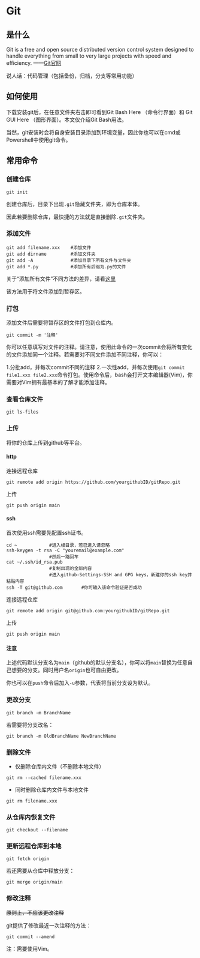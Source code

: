 # Git
## 是什么
Git is a free and open source distributed version control system designed to handle everything from small to very large projects with speed and efficiency. ——[Git官网](https://git-scm.com/)

说人话：代码管理（包括备份，归档，分支等常用功能）

## 如何使用

下载安装git后，在任意文件夹右击即可看到Git Bash Here （命令行界面）和 Git GUI Here （图形界面）。本文仅介绍Git Bash用法。

当然，git安装时会将自身安装目录添加到环境变量，因此你也可以在cmd或Powershell中使用git命令。

## 常用命令
### 创建仓库
```
git init
```
创建仓库后，目录下出现`.git`隐藏文件夹，即为仓库本体。

因此若要删除仓库，最快捷的方法就是直接删除`.git`文件夹。
### 添加文件
```
git add filename.xxx    #添加文件
git add dirname         #添加文件夹
git add -A              #添加目录下所有文件与文件夹
git add *.py            #添加所有后缀为.py的文件
```
关于“添加所有文件”不同方法的差异，请看[这里](https://www.jb51.net/article/191458.htm)

该方法用于将文件添加到暂存区。

### 打包
添加文件后需要将暂存区的文件打包到仓库内。
```
git commit -m '注释'
```
你可以任意填写对文件的注释。请注意，使用此命令的一次commit会将所有变化的文件添加同一个注释。若需要对不同文件添加不同注释，你可以：

1.分批add，并每次commit不同的注释
2.一次性add，并每次使用`git commit file1.xxx file2.xxx`命令打包。使用命令后，bash会打开文本编辑器(Vim)，你需要对Vim拥有最基本的了解才能添加注释。

### 查看仓库文件
```
git ls-files
```
### 上传
将你的仓库上传到github等平台。
#### http

连接远程仓库
```
git remote add origin https://github.com/yourgithubID/gitRepo.git
```
上传
```
git push origin main
```
#### ssh

首次使用ssh需要先配置ssh证书。
```
cd ~            #进入根目录，若已进入请忽略
ssh-keygen -t rsa -C "youremail@example.com"
                #然后一路回车
cat ~/.ssh/id_rsa.pub
                #复制出现的全部内容
                #进入github-Settings-SSH and GPG keys，新建你的ssh key并粘贴内容
ssh -T git@github.com       #你可输入该命令验证是否成功
```
连接远程仓库
```
git remote add origin git@github.com:yourgithubID/gitRepo.git
```
上传
```
git push origin main
```
#### 注意

上述代码默认分支名为`main`（github的默认分支名），你可以将`main`替换为任意自己想要的分支。同时用户名`origin`也可自由更改。

你也可以在`push`命令后加入`-u`参数，代表将当前分支设为默认。

### 更改分支
```
git branch -m BranchName
```
若需要将分支改名：
```
git branch -m OldBranchName NewBranchName
```

### 删除文件
* 仅删除仓库内文件（不删除本地文件）
```
git rm --cached filename.xxx
```
* 同时删除仓库内文件与本地文件
```
git rm filename.xxx
```
### 从仓库内恢复文件
```
git checkout --filename
```
### 更新远程仓库到本地
```
git fetch origin
```
若还需要从仓库中释放分支：
```
git merge origin/main
```
### 修改注释
~~原则上，不应该更改注释~~

git提供了修改最近一次注释的方法：
```
git commit --amend
```
注：需要使用Vim。


[^1]:按`i`或`a`进入insert模式，编辑完后按esc进入normal模式，输入`:wq`保存并退出。更多命令请看[这里](https://yianwillis.github.io/vimcdoc/doc/quickref.html#quickref)或者[这里](https://coolshell.cn/articles/5426.html)。